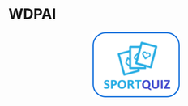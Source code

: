 # WDPAI

<p align="center">
  <img src="public/img/Logo.png" style="height: 129px; width: 172px;"/>
</p>